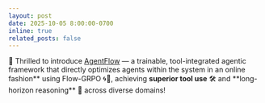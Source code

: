 ```yaml
---
layout: post
date: 2025-10-05 8:00:00-0700
inline: true
related_posts: false
---
```


🚀 Thrilled to introduce [AgentFlow](https://agentflow.stanford.edu) — a trainable, tool-integrated agentic framework that directly optimizes agents within the system in an online fashion** using Flow-GRPO 🌀💫, achieving **superior tool use** 🛠 and **long-horizon reasoning\*\* 🧠 across diverse domains!

